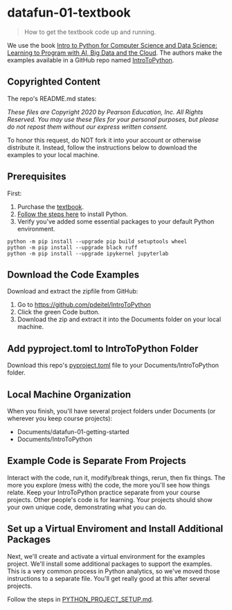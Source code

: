 # datafun-01-textbook

> How to get the textbook code up and running.

We use the book [Intro to Python for Computer Science and Data Science: Learning to Program with AI, Big Data and the Cloud](https://amzn.to/2KfCptN).
The authors make the examples available in a GitHub repo named [IntroToPython](https://github.com/pdeitel/IntroToPython).

## Copyrighted Content

The repo's README.md states:

_These files are Copyright 2020 by Pearson Education, Inc. All Rights Reserved._ 
_You may use these files for your personal purposes, but please do not repost them without our express written consent._

To honor this request, do NOT fork it into your account or otherwise distribute it.
Instead, follow the instructions below to download the examples to your local machine.

## Prerequisites

First:

1. Purchase the [textbook](https://deitel.com/intro-to-python-for-computer-science-and-data-science/).
2. [Follow the steps here](https://github.com/denisecase/datafun-01-getting-started) to install Python.
1. Verify you've added some essential packages to your default Python environment.

```shell
python -m pip install --upgrade pip build setuptools wheel 
python -m pip install --upgrade black ruff
python -m pip install --upgrade ipykernel jupyterlab
```

## Download the Code Examples 

Download and extract the zipfile from GitHub:

1. Go to <https://github.com/pdeitel/IntroToPython>
2. Click the green Code button. 
3. Download the zip and extract it into the Documents folder on your local machine. 

## Add pyproject.toml to IntroToPython Folder

Download this repo's [pyproject.toml](pyproject.toml) file to your Documents/IntroToPython folder.

## Local Machine Organization

When you finish, you'll have several project folders under Documents (or wherever you keep course projects):

- Documents/datafun-01-getting-started
- Documents/IntroToPython

## Example Code is Separate From Projects

Interact with the code, run it, modify/break things, rerun, then fix things.
The more you explore (mess with) the code, the more you'll see how things relate.
Keep your IntroToPython practice separate from your course projects.
Other people's code is for learning. 
Your projects should show your own unique code, demonstrating what you can do.

## Set up a Virtual Enviroment and Install Additional Packages

Next, we'll create and activate a virtual environment for the examples project.
We'll install some additional packages to support the examples.
This is a very common process in Python analytics, so we've moved those instructions to a separate file.
You'll get really good at this after several projects. 

Follow the steps in [PYTHON_PROJECT_SETUP.md](PYTHON_PROJECT_SETUP.md).
